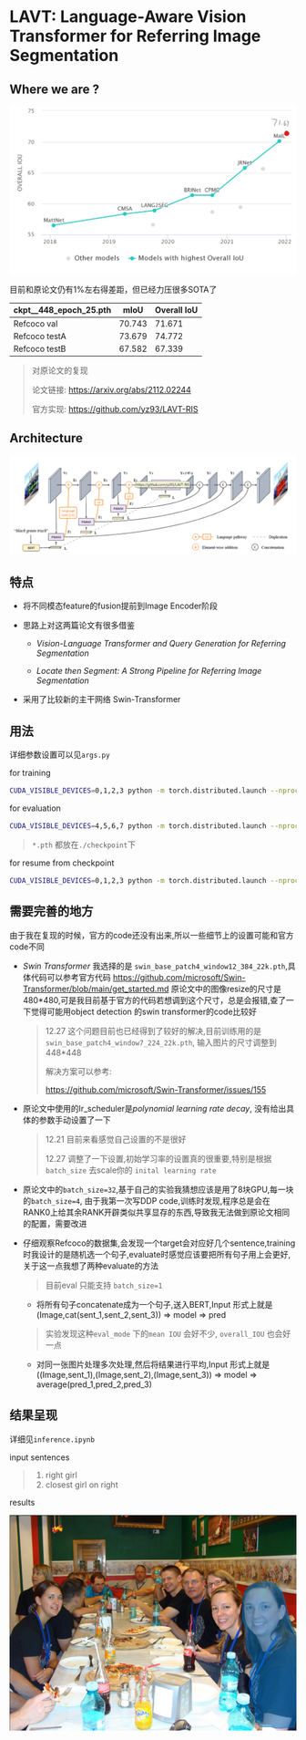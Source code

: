 # LAVT: Language-Aware Vision Transformer for Referring Image Segmentation

## Where we are ?
![](./image/sota.jpg)

目前和原论文仍有1%左右得差距，但已经力压很多SOTA了

| ckpt__448_epoch_25.pth | mIoU   | Overall IoU |
| ---------------------- | ------ | ----------- |
| Refcoco val            | 70.743 | 71.671      |
| Refcoco testA          | 73.679 | 74.772      |
| Refcoco testB          | 67.582 | 67.339      |



> 对原论文的复现
>
> 论文链接: https://arxiv.org/abs/2112.02244
>
> 官方实现: https://github.com/yz93/LAVT-RIS 

## Architecture
![](./image/LAVT.png)

## 特点
* 将不同模态feature的fusion提前到Image Encoder阶段
* 思路上对这两篇论文有很多借鉴
  
  * *Vision-Language Transformer and Query Generation for Referring Segmentation*
    
  
  * *Locate then Segment: A Strong Pipeline for Referring Image Segmentation*
    
* 采用了比较新的主干网络 Swin-Transformer

## 用法
详细参数设置可以见`args.py`

for training

```sh
CUDA_VISIBLE_DEVICES=0,1,2,3 python -m torch.distributed.launch --nproc_per_node 4 --master_port 12345 main.py --batch_size 2 --cfg_file configs/swin_base_patch4_window7_224.yaml --size 448
```

for evaluation

```sh
CUDA_VISIBLE_DEVICES=4,5,6,7 python -m torch.distributed.launch --nproc_per_node 4 --master_port 23458 main.py --size 448 --batch_size 1 --resume --eval --type val --eval_mode cat --pretrain ckpt_448_epoch_20.pth --cfg_file configs/swin_base_patch4_window7_224.yaml
```
> `*.pth` 都放在`./checkpoint`下

for resume from checkpoint

```sh
CUDA_VISIBLE_DEVICES=0,1,2,3 python -m torch.distributed.launch --nproc_per_node 4 --master_port 12346 main.py --batch_size 2 --cfg_file configs/swin_base_patch4_window7_224.yaml --size 448 --resume --pretrain ckpt_448_epoch_10.pth
```


## 需要完善的地方

由于我在复现的时候，官方的code还没有出来,所以一些细节上的设置可能和官方code不同

* *Swin Transformer* 我选择的是 `swin_base_patch4_window12_384_22k.pth`,具体代码可以参考官方代码 https://github.com/microsoft/Swin-Transformer/blob/main/get_started.md 原论文中的图像resize的尺寸是480*480,可是我目前基于官方的代码若想调到这个尺寸，总是会报错,查了一下觉得可能用object detection 的swin transformer的code比较好
  > 12.27 这个问题目前也已经得到了较好的解决,目前训练用的是 `swin_base_patch4_window7_224_22k.pth`, 输入图片的尺寸调整到448*448 
  >
  > 解决方案可以参考:
  > 
  > https://github.com/microsoft/Swin-Transformer/issues/155
  

* 原论文中使用的lr_scheduler是*polynomial learning rate decay*, 没有给出具体的参数手动设置了一下
  > 12.21 目前来看感觉自己设置的不是很好
  >
  > 12.27 调整了一下设置,初始学习率的设置真的很重要,特别是根据`batch_size` 去scale你的 `inital learning rate`

* 原论文中的`batch_size=32`,基于自己的实验我猜想应该是用了8块GPU,每一块的`batch_size=4`, 由于我第一次写DDP code,训练时发现,程序总是会在RANK0上给其余RANK开辟类似共享显存的东西,导致我无法做到原论文相同的配置，需要改进

* 仔细观察Refcoco的数据集,会发现一个target会对应好几个sentence,training时我设计的是随机选一个句子,evaluate时感觉应该要把所有句子用上会更好,关于这一点我想了两种evaluate的方法
  > 目前eval 只能支持 `batch_size=1`
  * 将所有句子concatenate成为一个句子,送入BERT,Input 形式上就是(Image,cat(sent_1,sent_2,sent_3)) => model => pred
  > 实验发现这种`eval_mode` 下的`mean IOU` 会好不少, `overall_IOU` 也会好一点
  * 对同一张图片处理多次处理,然后将结果进行平均,Input 形式上就是 ((Image,sent_1),(Image,sent_2),(Image,sent_3)) => model => average(pred_1,pred_2,pred_3)

## 结果呈现

详细见`inference.ipynb`

input sentences
> 1. right girl
> 2. closest girl on right

results

![](./image/res(1).png)

